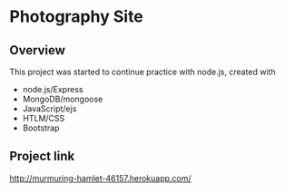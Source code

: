 # Photography Site

## Overview
This project was started to continue practice with node.js, created with
- node.js/Express
- MongoDB/mongoose
- JavaScript/ejs
- HTLM/CSS
- Bootstrap

## Project link
http://murmuring-hamlet-46157.herokuapp.com/
